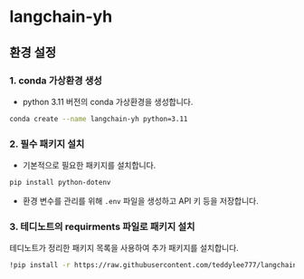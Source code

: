 # langchain-yh

## 환경 설정

### 1. conda 가상환경 생성
- python 3.11 버전의 conda 가상환경을 생성합니다.

```sh
conda create --name langchain-yh python=3.11
```

### 2. 필수 패키지 설치
- 기본적으로 필요한 패키지를 설치합니다.

```sh
pip install python-dotenv
```

- 환경 변수를 관리를 위해 `.env` 파일을 생성하고 API 키 등을 저장합니다.

### 3. 테디노트의 requirments 파일로 패키지 설치
테디노트가 정리한 패키지 목록을 사용하여 추가 패키지를 설치합니다.

```sh
!pip install -r https://raw.githubusercontent.com/teddylee777/langchain-kr/main/requirements.txt
```